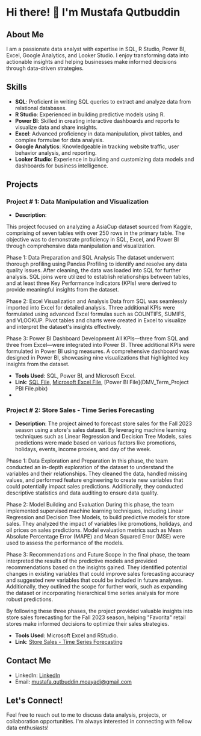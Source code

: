 # Hi there! 👋 I'm Mustafa Qutbuddin

## About Me

I am a passionate data analyst with expertise in SQL, R Studio, Power BI, Excel, Google Analytics, and Looker Studio. I enjoy transforming data into actionable insights and helping businesses make informed decisions through data-driven strategies.

## Skills

- **SQL**: Proficient in writing SQL queries to extract and analyze data from relational databases.
- **R Studio**: Experienced in building predictive models using R.
- **Power BI**: Skilled in creating interactive dashboards and reports to visualize data and share insights.
- **Excel**: Advanced proficiency in data manipulation, pivot tables, and complex formulae for data analysis.
- **Google Analytics**: Knowledgeable in tracking website traffic, user behavior analysis, and reporting.
- **Looker Studio**: Experience in building and customizing data models and dashboards for business intelligence.

## Projects

### Project # 1: Data Manipulation and Visualization

- **Description**:

This project focused on analyzing a AsiaCup dataset sourced from Kaggle, comprising of seven tables with over 250 rows in the primary table. The objective was to demonstrate proficiency in SQL, Excel, and Power BI through comprehensive data manipulation and visualization.

Phase 1: Data Preparation and SQL Analysis
The dataset underwent thorough profiling using Pandas Profiling to identify and resolve any data quality issues. After cleaning, the data was loaded into SQL for further analysis. SQL joins were utilized to establish relationships between tables, and at least three Key Performance Indicators (KPIs) were derived to provide meaningful insights from the dataset.

Phase 2: Excel Visualization and Analysis
Data from SQL was seamlessly imported into Excel for detailed analysis. Three additional KPIs were formulated using advanced Excel formulas such as COUNTIFS, SUMIFS, and VLOOKUP. Pivot tables and charts were created in Excel to visualize and interpret the dataset's insights effectively.

Phase 3: Power BI Dashboard Development
All KPIs—three from SQL and three from Excel—were integrated into Power BI. Three additional KPIs were formulated in Power BI using measures. A comprehensive dashboard was designed in Power BI, showcasing nine visualizations that highlighted key insights from the dataset.


- **Tools Used**: SQL, Power BI, and Microsoft Excel.
- **Link**: [SQL File](DMV_Term_Project.sql), [Microsoft Excel File](DMV_TermProject_ExcelFile.xlsx), [Power BI File](DMV_Term_Project PBI File.pbix)
- 


### Project # 2: Store Sales - Time Series Forecasting

- **Description**:
The project aimed to forecast store sales for the Fall 2023 season using a store's sales dataset. By leveraging machine learning techniques such as Linear Regression and Decision Tree Models, sales predictions were made based on various factors like promotions, holidays, events, income proxies, and day of the week.

Phase 1: Data Exploration and Preparation 
In this phase, the team conducted an in-depth exploration of the dataset to understand the variables and their relationships. They cleaned the data, handled missing values, and performed feature engineering to create new variables that could potentially impact sales predictions. Additionally, they conducted descriptive statistics and data auditing to ensure data quality.

Phase 2: Model Building and Evaluation 
During this phase, the team implemented supervised machine learning techniques, including Linear Regression and Decision Tree Models, to build predictive models for store sales. They analyzed the impact of variables like promotions, holidays, and oil prices on sales predictions. Model evaluation metrics such as Mean Absolute Percentage Error (MAPE) and Mean Squared Error (MSE) were used to assess the performance of the models.

Phase 3: Recommendations and Future Scope 
In the final phase, the team interpreted the results of the predictive models and provided recommendations based on the insights gained. They identified potential changes in existing variables that could improve sales forecasting accuracy and suggested new variables that could be included in future analyses. Additionally, they outlined the scope for further work, such as expanding the dataset or incorporating hierarchical time series analysis for more robust predictions.

By following these three phases, the project provided valuable insights into store sales forecasting for the Fall 2023 season, helping "Favorita" retail stores make informed decisions to optimize their sales strategies.
- **Tools Used**: Microsoft Excel and RStudio.
- **Link**: [Store Sales - Time Series Forecasting](Group_22_Fall23_AAMD.pdf)

## Contact Me

- LinkedIn: [LinkedIn](https://www.linkedin.com/in/mustafa53/)
- Email: mustafa.qutbuddin.moayadi@gmail.com

## Let's Connect!

Feel free to reach out to me to discuss data analysis, projects, or collaboration opportunities. I'm always interested in connecting with fellow data enthusiasts!
